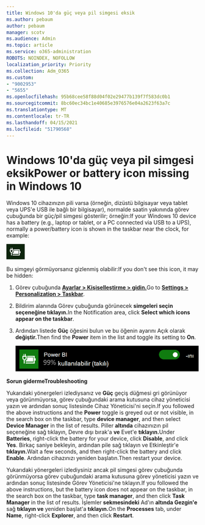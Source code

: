 ```yaml
---
title: Windows 10'da güç veya pil simgesi eksik
ms.author: pebaum
author: pebaum
manager: scotv
ms.audience: Admin
ms.topic: article
ms.service: o365-administration
ROBOTS: NOINDEX, NOFOLLOW
localization_priority: Priority
ms.collection: Adm_O365
ms.custom:
- "9002953"
- "5655"
ms.openlocfilehash: 95b68cee58f88d04f02e29477b139f7f583dc0b1
ms.sourcegitcommit: 8bc60ec34bc1e40685e3976576e04a2623f63a7c
ms.translationtype: MT
ms.contentlocale: tr-TR
ms.lasthandoff: 04/15/2021
ms.locfileid: "51790568"
---
```

# <a name="power-or-battery-icon-missing-in-windows-10"></a><span data-ttu-id="39b06-102">Windows 10'da güç veya pil simgesi eksik</span><span class="sxs-lookup"><span data-stu-id="39b06-102">Power or battery icon missing in Windows 10</span></span>

<span data-ttu-id="39b06-103">Windows 10 cihazınızın pili varsa (örneğin, dizüstü bilgisayar veya tablet veya UPS'e USB ile bağlı bir bilgisayar), normalde saatin yakınında görev çubuğunda bir güç/pil simgesi gösterilir; örneğin:</span><span class="sxs-lookup"><span data-stu-id="39b06-103">If your Windows 10 device has a battery (e.g., laptop or tablet, or a PC connected via USB to a UPS), normally a power/battery icon is shown in the taskbar near the clock, for example:</span></span>

![Pil simgesi](media/battery-icon.png)

<span data-ttu-id="39b06-105">Bu simgeyi görmüyorsanız gizlenmiş olabilir:</span><span class="sxs-lookup"><span data-stu-id="39b06-105">If you don't see this icon, it may be hidden:</span></span>

1. <span data-ttu-id="39b06-106">Görev çubuğunda **[Ayarlar > Kişiselleştirme > gidin.](ms-settings:taskbar?activationSource=GetHelp)**</span><span class="sxs-lookup"><span data-stu-id="39b06-106">Go to **[Settings > Personalization > Taskbar](ms-settings:taskbar?activationSource=GetHelp)**.</span></span>

2. <span data-ttu-id="39b06-107">Bildirim alanında Görev çubuğunda görünecek **simgeleri seçin seçeneğine tıklayın.**</span><span class="sxs-lookup"><span data-stu-id="39b06-107">In the Notification area, click **Select which icons appear on the taskbar**.</span></span>

3. <span data-ttu-id="39b06-108">Ardından listede **Güç** öğesini bulun ve bu öğenin ayarını Açık olarak **değiştir.**</span><span class="sxs-lookup"><span data-stu-id="39b06-108">Then find the **Power** item in the list and toggle its setting to **On**.</span></span>

    ![Görev çubuğundaki güç simgesini göster](media/power-icon-on.png)

<span data-ttu-id="39b06-110">**Sorun giderme**</span><span class="sxs-lookup"><span data-stu-id="39b06-110">**Troubleshooting**</span></span>

<span data-ttu-id="39b06-111">Yukarıdaki yönergeleri izlediysanız ve **Güç** geçiş düğmesi gri görünüyor veya görünmüyorsa, görev çubuğundaki arama kutusuna  cihaz yöneticisi yazın ve ardından sonuç listesinde Cihaz Yöneticisi'ni seçin.</span><span class="sxs-lookup"><span data-stu-id="39b06-111">If you followed the above instructions and the **Power** toggle is greyed out or not visible, in the search box on the taskbar, type **device manager**, and then select **Device Manager** in the list of results.</span></span> <span data-ttu-id="39b06-112">Piller **altında** cihazınızın pil seçeneğine sağ tıklayın, Devre dışı bırak'a **ve** Evet'e **tıklayın.**</span><span class="sxs-lookup"><span data-stu-id="39b06-112">Under **Batteries**, right-click the battery for your device, click **Disable**, and click **Yes**.</span></span> <span data-ttu-id="39b06-113">Birkaç saniye bekleyin, ardından pile sağ tıklayın ve Etkinleştir'e **tıklayın.**</span><span class="sxs-lookup"><span data-stu-id="39b06-113">Wait a few seconds, and then right-click the battery and click **Enable**.</span></span> <span data-ttu-id="39b06-114">Ardından cihazınızı yeniden başlatın.</span><span class="sxs-lookup"><span data-stu-id="39b06-114">Then restart your device.</span></span>

<span data-ttu-id="39b06-115">Yukarıdaki yönergeleri izlediysiniz ancak pil simgesi görev çubuğunda görünmüyorsa görev çubuğundaki arama kutusuna görev yöneticisi  yazın ve ardından sonuç listesinde Görev Yöneticisi'ne tıklayın.</span><span class="sxs-lookup"><span data-stu-id="39b06-115">If you followed the above instructions, but the battery icon does not appear on the taskbar, in the search box on the taskbar, type **task manager**, and then click **Task Manager** in the list of results.</span></span> <span data-ttu-id="39b06-116">İşlemler **sekmesindeki** Ad'ın **altında Gezgin'e** sağ **tıklayın ve** yeniden başlat'a **tıklayın.**</span><span class="sxs-lookup"><span data-stu-id="39b06-116">On the **Processes** tab, under **Name**, right-click **Explorer**, and then click **Restart**.</span></span>
